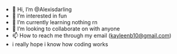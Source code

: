 - 👋 Hi, I’m @Alexisdarling
- 👀 I’m interested in fun 
- 🌱 I’m currently learning nothing rn 
- 💞️ I’m looking to collaborate on with anyone 
- 📫 How to reach me through my email (kayleenb10@gmail.com) 
- i really hope i know how coding works 
<!---
Alexisdarling/Alexisdarling is a ✨ special ✨ repository because its `README.md` (this file) appears on your GitHub profile.
You can click the Preview link to take a look at your changes.
--->
